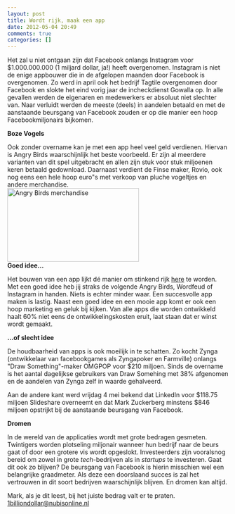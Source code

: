 ```yaml
---
layout: post
title: Wordt rijk, maak een app
date: 2012-05-04 20:49
comments: true
categories: []
---
```

<p>Het zal u niet ontgaan zijn dat Facebook onlangs Instagram voor $1.000.000.000 (1 miljard dollar, ja!) heeft overgenomen. Instagram is niet de enige appbouwer die in de afgelopen maanden door Facebook is overgenomen. Zo werd in april ook het bedrijf Tagtile overgenomen door Facebook en slokte het eind vorig jaar de incheckdienst Gowalla op. In alle gevallen werden de eigenaren en medewerkers er absoluut niet slechter van. Naar verluidt werden de meeste (deels) in aandelen betaald en met de aanstaande beursgang van Facebook zouden er op die manier een hoop Facebookmiljonairs bijkomen.</p>
<p><strong>Boze Vogels</strong></p>
<p>Ook zonder overname kan je met een app heel veel geld verdienen. Hiervan is Angry Birds waarschijnlijk het beste voorbeeld. Er zijn al meerdere varianten van dit spel uitgebracht en allen zijn stuk voor stuk miljoenen keren betaald gedownload. Daarnaast verdient de Finse maker, Rovio, ook nog eens een hele hoop euro"s met verkoop van pluche vogeltjes en andere merchandise.<br />
<a href="http://nubisonline.nl/wp-content/uploads/2012/05/angrybirds.png"><img class="alignnone size-medium wp-image-545" title="Stuffed Angry Birds" src="http://nubisonline.nl/wp-content/uploads/2012/05/angrybirds-300x167.png" alt="Angry Birds merchandise" width="300" height="167" /></a><br />
<strong>Goed idee...</strong></p>
<p>Het bouwen van een app lijkt dé manier om stinkend rijk <a href="http://online-nlcasino.nl/" >here</a> te worden. Met een goed idee heb jij straks de volgende Angry Birds, Wordfeud of Instagram in handen. Niets is echter minder waar. Een succesvolle app maken is lastig. Naast een goed idee en een mooie app komt er ook een hoop marketing en geluk bij kijken. Van alle apps die worden ontwikkeld haalt 60% niet eens de ontwikkelingskosten eruit, laat staan dat er winst wordt gemaakt.</p>
<p><strong>...of slecht idee</strong></p>
<p>De houdbaarheid van apps is ook moeilijk in te schatten. Zo kocht Zynga (ontwikkelaar van facebookgames als Zyngapoker en Farmville) onlangs "Draw Something"-maker OMGPOP voor $210 miljoen. Sinds de overname is het aantal dagelijkse gebruikers van Draw Somehing met 38% afgenomen en de aandelen van Zynga zelf in waarde gehalveerd.</p>
<p>Aan de andere kant werd vrijdag 4 mei bekend dat LinkedIn voor $118.75 miljoen Slideshare overneemt en dat Mark Zuckerberg minstens $846 miljoen opstrijkt bij de aanstaande beursgang van Facebook.</p>
<p><strong>Dromen</strong></p>
<p>In de wereld van de applicaties wordt met grote bedragen gesmeten. Twintigers worden plotseling miljonair wanneer hun bedrijf naar de beurs gaat of door een grotere vis wordt opgeslokt. Investeerders zijn vooralsnog bereid om zowel in grote <em>tech</em>-bedrijven als in <em>startups</em> te investeren. Gaat dit ook zo blijven? De beursgang van Facebook is hierin misschien wel een belangrijke graadmeter. Als deze een doorslaand succes is zal het vertrouwen in dit soort bedrijven waarschijnlijk blijven. En dromen kan altijd.</p>
<p>Mark, als je dit leest, bij het juiste bedrag valt er te praten. <a href="mailto:1billiondollar@nubisonline.nl">1billiondollar@nubisonline.nl</a></p>

